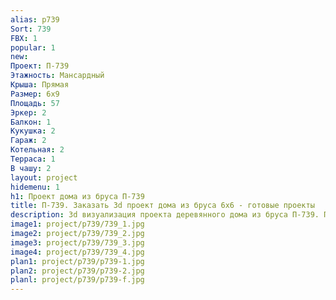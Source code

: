 ```yaml
---
alias: p739
Sort: 739
FBX: 1
popular: 1
new: 
Проект: П-739
Этажность: Мансардный
Крыша: Прямая
Размер: 6х9
Площадь: 57
Эркер: 2
Балкон: 1
Кукушка: 2
Гараж: 2
Котельная: 2
Терраса: 1
В чашу: 2
layout: project
hidemenu: 1
h1: Проект дома из бруса П-739
title: П-739. Заказать 3d проект дома из бруса 6х6 - готовые проекты
description: 3d визуализация проекта деревянного дома из бруса П-739. Площадь 57 м2, размер 6х6. Вы можете внести любые изменения в проект.
image1: project/p739/739_1.jpg
image2: project/p739/739_2.jpg
image3: project/p739/739_3.jpg
image4: project/p739/739_4.jpg
plan1: project/p739/p739-1.jpg
plan2: project/p739/p739-2.jpg
planl: project/p739/p739-f.jpg
---
```

